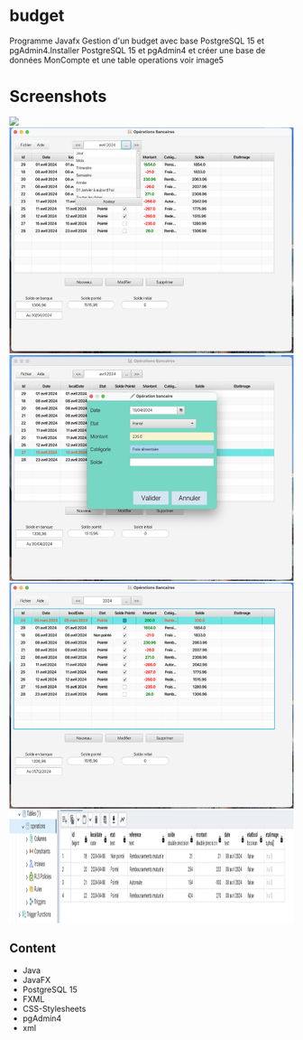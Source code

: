 # budget
Programme Javafx 
Gestion d'un budget avec base PostgreSQL 15 et pgAdmin4.Installer PostgreSQL 15 et pgAdmin4 et créer une base de données MonCompte et une table operations  voir  image5 
# Screenshots
<img src="images/1.png>" height="400"> <img src="images/2.png" height="400"> <img src="images/3.png" height="400"> 
<img src="images/4.png" height="400">
<img src="images/5.png" height="200">
## Content
- Java
- JavaFX
- PostgreSQL 15
- FXML
- CSS-Stylesheets
- pgAdmin4
- xml
